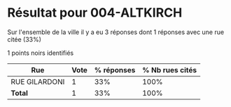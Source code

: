 # Résultat pour 004-ALTKIRCH

Sur l'ensemble de la ville il y a eu 3 réponses dont 1 réponses avec une rue citée (33%)

1 points noirs identifiés

| Rue | Vote | % réponses | % Nb rues cités|
|-----|------|------------|----------------|
| RUE GILARDONI | 1 | 33% | 100%|
| **Total** | 1 | 33% | 100%|
